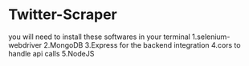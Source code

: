 # Twitter-Scraper
you will need to install these softwares in your terminal
1.selenium-webdriver
2.MongoDB
3.Express for the backend integration
4.cors to handle api calls
5.NodeJS

